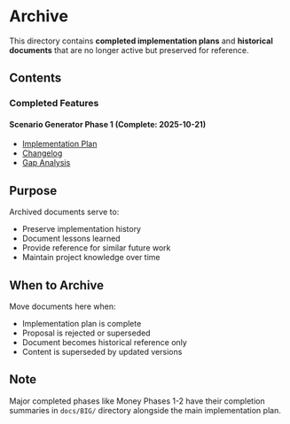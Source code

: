# Archive

This directory contains **completed implementation plans** and **historical documents** that are no longer active but preserved for reference.

## Contents

### Completed Features

#### Scenario Generator Phase 1 (Complete: 2025-10-21)
- [Implementation Plan](scenario_generator_phase1_implementation.md)
- [Changelog](scenario_generator_phase1_changelog.md)
- [Gap Analysis](scenario_generator_phase1_gap_analysis.md)

## Purpose

Archived documents serve to:
- Preserve implementation history
- Document lessons learned
- Provide reference for similar future work
- Maintain project knowledge over time

## When to Archive

Move documents here when:
- Implementation plan is complete
- Proposal is rejected or superseded
- Document becomes historical reference only
- Content is superseded by updated versions

## Note

Major completed phases like Money Phases 1-2 have their completion summaries in `docs/BIG/` directory alongside the main implementation plan.

